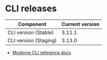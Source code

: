 # CLI releases

| Component             | Current version |
| --------------------- | --------------- |
| CLI version (Stable)  | 3.11.1          |
| CLI version (Staging) | 3.13.0          |

* [Moderne CLI reference docs](../user-documentation/moderne-cli/cli-reference.md)
